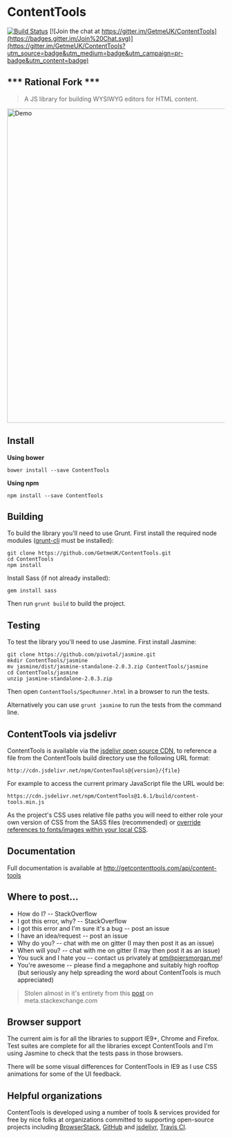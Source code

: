 # ContentTools

[![Build Status](https://travis-ci.org/GetmeUK/ContentTools.svg?branch=master)](https://travis-ci.org/GetmeUK/ContentTools)
[![Join the chat at https://gitter.im/GetmeUK/ContentTools](https://badges.gitter.im/Join%20Chat.svg)](https://gitter.im/GetmeUK/ContentTools?utm_source=badge&utm_medium=badge&utm_campaign=pr-badge&utm_content=badge)


## *** Rational Fork ***

> A JS library for building WYSIWYG editors for HTML content.

<a href="http://getcontenttools.com"><img width="728" src="http://getcontenttools.com/images/github-splash.png" alt="Demo"></a>

## Install

**Using bower**

```
bower install --save ContentTools
```

**Using npm**

```
npm install --save ContentTools
```

## Building
To build the library you'll need to use Grunt. First install the required node modules ([grunt-cli](http://gruntjs.com/getting-started) must be installed):
```
git clone https://github.com/GetmeUK/ContentTools.git
cd ContentTools
npm install
```

Install Sass (if not already installed):
```
gem install sass
```

Then run `grunt build` to build the project.

## Testing
To test the library you'll need to use Jasmine. First install Jasmine:
```
git clone https://github.com/pivotal/jasmine.git
mkdir ContentTools/jasmine
mv jasmine/dist/jasmine-standalone-2.0.3.zip ContentTools/jasmine
cd ContentTools/jasmine
unzip jasmine-standalone-2.0.3.zip
```

Then open `ContentTools/SpecRunner.html` in a browser to run the tests.

Alternatively you can use `grunt jasmine` to run the tests from the command line.

## ContentTools via jsdelivr

ContentTools is available via the [jsdelivr open source CDN](http://www.jsdelivr.com/), to reference a file from the ContentTools build directory use the following URL format:

`http://cdn.jsdelivr.net/npm/ContenTools@{version}/{file}`

For example to access the current primary JavaScript file the URL would be:

`https://cdn.jsdelivr.net/npm/ContentTools@1.6.1/build/content-tools.min.js`

As the project's CSS uses relative file paths you will need to either role your own version of CSS from the SASS files (recommended) or [override references to fonts/images within your local CSS](https://gist.github.com/anthonyjb/a6aec8ecfbfe6f875d5c6691687ba43d).


## Documentation
Full documentation is available at http://getcontenttools.com/api/content-tools

## Where to post...

- How do I? -- StackOverflow
- I got this error, why? -- StackOverflow
- I got this error and I'm sure it's a bug -- post an issue
- I have an idea/request -- post an issue
- Why do you? -- chat with me on gitter (I may then post it as an issue)
- When will you? -- chat with me on gitter (I may then post it as an issue)
- You suck and I hate you -- contact us privately at pm@piersmorgan.me!
- You're awesome -- please find a megaphone and suitably high rooftop (but seriously any help spreading the word about ContentTools is much appreciated)

> Stolen almost in it's entirety from this [post](http://meta.stackexchange.com/questions/3966/is-it-okay-to-use-stack-overflow-as-the-support-forum-for-a-product-or-project) on meta.stackexchange.com

## Browser support
The current aim is for all the libraries to support IE9+, Chrome and Firefox. Test suites are complete for all the libraries except ContentTools and I'm using Jasmine to check that the tests pass in those browsers.

There will be some visual differences for ContentTools in IE9 as I use CSS animations for some of the UI feedback.

## Helpful organizations
ContentTools is developed using a number of tools & services provided for free by nice folks at organizations committed to supporting open-source projects including [BrowserStack](http://www.browserstack.com), [GitHub](https://github.com) and [jsdelivr](http://www.jsdelivr.com/), [Travis CI](https://travis-ci.org).
